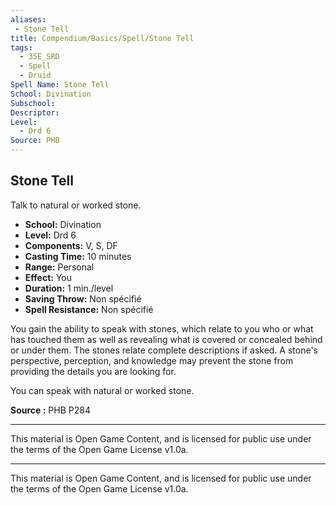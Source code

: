 ```yaml
---
aliases:
 - Stone Tell
title: Compendium/Basics/Spell/Stone Tell
tags:  
  - 35E_SRD  
  - Spell  
  - Druid
Spell Name: Stone Tell
School: Divination
Subschool: 
Descriptor: 
Level:
  - Drd 6
Source: PHB
---
```


## Stone Tell

Talk to natural or worked stone.

- **School:** Divination  
- **Level:** Drd 6  
- **Components:** V, S, DF  
- **Casting Time:** 10 minutes  
- **Range:** Personal  
- **Effect:** You  
- **Duration:** 1 min./level  
- **Saving Throw:** Non spécifié  
- **Spell Resistance:** Non spécifié  

You gain the ability to speak with stones, which relate to you who or what has touched them as well as revealing what is covered or concealed behind or under them. The stones relate complete descriptions if asked. A stone's perspective, perception, and knowledge may prevent the stone from providing the details you are looking for.

You can speak with natural or worked stone.

**Source :** PHB P284

---

This material is Open Game Content, and is licensed for public use under the terms of the Open Game License v1.0a.

---

This material is Open Game Content, and is licensed for public use under the terms of the Open Game License v1.0a.

